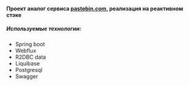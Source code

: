 #### Проект аналог сервиса [pastebin.com](https://pastebin.com), реализация на реактивном стэке
##### Используемые технологии:
+ Spring boot
+ Webflux
+ R2DBC data
+ Liquibase
+ Postgresql
+ Swagger